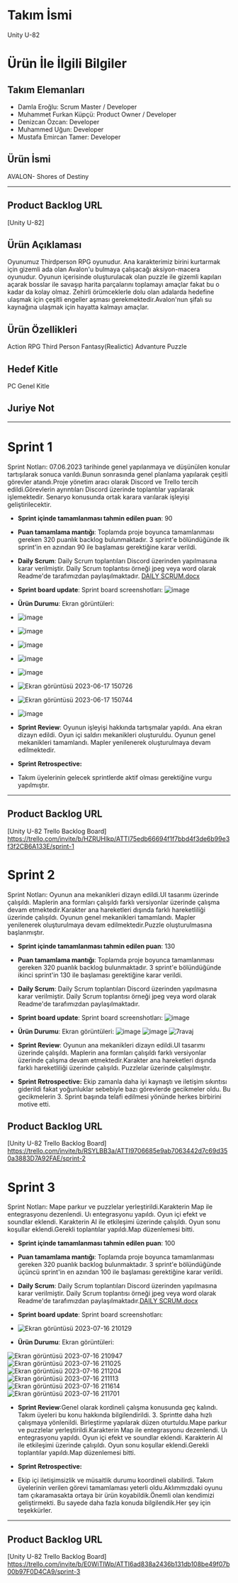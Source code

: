 # **Takım İsmi**

Unity U-82

# Ürün İle İlgili Bilgiler

## Takım Elemanları
- Damla Eroğlu: Scrum Master / Developer
- Muhammet Furkan Küpçü: Product Owner / Developer
- Denizcan Özcan: Developer
- Muhammed Uğun: Developer
- Mustafa Emircan Tamer: Developer

## Ürün İsmi
AVALON- Shores of Destiny
-- --

## Product Backlog URL

[Unity U-82]

## Ürün Açıklaması
Oyunumuz Thirdperson RPG oyunudur. Ana karakterimiz birini kurtarmak için gizemli ada olan Avalon'u bulmaya çalışacağı aksiyon-macera oyunudur. Oyunun içerisinde oluşturulacak olan puzzle ile gizemli kapıları açarak bosslar ile savaşıp harita parçalarını toplamayı amaçlar fakat bu o kadar da kolay olmaz. Zehirli örümceklerle dolu olan adalarda hedefine ulaşmak için çeşitli engeller aşması gerekmektedir.Avalon'nun şifalı su kaynağına ulaşmak için hayatta kalmayı amaçlar.




## Ürün Özellikleri
Action RPG
Third Person
Fantasy(Realictic)
Advanture
Puzzle


## Hedef Kitle
PC Genel Kitle
## Juriye Not

---

# Sprint 1
  Sprint Notları: 07.06.2023 tarihinde genel yapılanmaya ve düşünülen konular tartışılarak sonuca varıldı.Bunun sonrasında genel planlama yapılarak çeşitli görevler atandı.Proje yönetim aracı olarak Discord ve Trello tercih edildi.Görevlerin ayrıntıları Discord üzerinde toplantılar yapılarak işlemektedir. Senaryo konusunda ortak karara varılarak işleyişi geliştirilecektir.
- **Sprint içinde tamamlanması tahmin edilen puan**: 90


- **Puan tamamlama mantığı**: Toplamda proje boyunca tamamlanması gereken 320 puanlık backlog bulunmaktadır. 3 sprint'e bölündüğünde ilk sprint'in en azından 90 ile başlaması gerektiğine karar verildi.


- **Daily Scrum**: Daily Scrum toplantıları Discord üzerinden yapılmasına karar verilmiştir. Daily Scrum toplantısı örneği jpeg veya word olarak Readme'de tarafımızdan paylaşılmaktadır. [DAILY SCRUM.docx](https://github.com/BootcampU-82/OUA_BootcampU82/files/11778779/DAILY.SCRUM.docx)


- **Sprint board update**: Sprint board screenshotları: 
![image](https://github.com/BootcampU-82/OUA_BootcampU82/assets/97284806/77196144-b04c-4a8a-91e2-791924427ee9)






- **Ürün Durumu**: Ekran görüntüleri:
- ![image](https://github.com/BootcampU-82/OUA_BootcampU82/assets/97284806/f6152390-74cb-47d5-8726-30c5caadea4e)
- ![image](https://github.com/BootcampU-82/OUA_BootcampU82/assets/97284806/ab53ca13-a592-4bf3-8338-f58b2d725b10)
- ![image](https://github.com/BootcampU-82/OUA_BootcampU82/assets/97284806/b4599252-05dd-4739-8165-42419379dbd3)
- ![image](https://github.com/BootcampU-82/OUA_BootcampU82/assets/97284806/b9e895c6-6b8d-4edb-805b-7005e65f8127)
- ![image](https://github.com/BootcampU-82/OUA_BootcampU82/assets/97284806/b725b6b3-648a-4b88-ace4-d0221e9faab6)
- ![Ekran görüntüsü 2023-06-17 150726](https://github.com/BootcampU-82/OUA_BootcampU82/assets/97284806/69d2be87-6ff2-43ef-9ec8-4991abf3fe48)
- ![Ekran görüntüsü 2023-06-17 150744](https://github.com/BootcampU-82/OUA_BootcampU82/assets/97284806/c5a97c4d-221b-4867-a407-2e6a36021b26)
- ![image](https://github.com/BootcampU-82/OUA_BootcampU82/assets/97284806/0589b928-5f18-42d1-97cc-5c82693187c9)









- **Sprint Review**: Oyunun işleyişi hakkında tartışmalar yapıldı. Ana ekran dizayn edildi. Oyun içi saldırı mekanikleri oluşturuldu. Oyunun genel mekanikleri tamamlandı. Mapler yenilenerek oluşturulmaya devam edilmektedir.


- **Sprint Retrospective:**
- Takım üyelerinin gelecek sprintlerde aktif olması gerektiğine vurgu yapılmıştır.

---

## Product Backlog URL

[Unity U-82 Trello Backlog Board] https://trello.com/invite/b/HZRUHlkp/ATTI75edb66694f1f7bbd4f3de6b99e3f3f2CB6A133E/sprint-1


# Sprint 2
  Sprint Notları: Oyunun ana mekanikleri dizayn edildi.UI tasarımı üzerinde çalışıldı. Maplerin ana formları çalışıldı farklı versiyonlar üzerinde çalışma devam etmektedir.Karakter ana hareketleri dışında farklı hareketliliği üzerinde çalışıldı. Oyunun genel mekanikleri tamamlandı. Mapler yenilenerek oluşturulmaya devam edilmektedir.Puzzle oluşturulmasına başlanmıştır.


- **Sprint içinde tamamlanması tahmin edilen puan**: 130


- **Puan tamamlama mantığı**: Toplamda proje boyunca tamamlanması gereken 320 puanlık backlog bulunmaktadır. 3 sprint'e bölündüğünde ikinci sprint'in 130 ile başlaması gerektiğine karar verildi.


- **Daily Scrum**: Daily Scrum toplantıları Discord üzerinden yapılmasına karar verilmiştir. Daily Scrum toplantısı örneği jpeg veya word olarak Readme'de tarafımızdan paylaşılmaktadır.


- **Sprint board update**: Sprint board screenshotları: 
![image](https://github.com/BootcampU-82/OUA_BootcampU82/assets/97284806/f3df4b9a-5759-4398-9197-8f7dbe65d221)



- **Ürün Durumu**: Ekran görüntüleri:
![image](https://github.com/BootcampU-82/OUA_BootcampU82/assets/97284806/84dc800b-7b31-4870-8d24-e47baae2c2a4)
![image](https://github.com/BootcampU-82/OUA_BootcampU82/assets/97284806/26ea13ca-8b1c-460b-beb0-b06903220752)
![7ravaj](https://github.com/BootcampU-82/OUA_BootcampU82/assets/97284806/533b480a-7e9f-4711-a82c-95c9334a5256)













- **Sprint Review**: Oyunun ana mekanikleri dizayn edildi.UI tasarımı üzerinde çalışıldı. Maplerin ana formları çalışıldı farklı versiyonlar üzerinde çalışma devam etmektedir.Karakter ana hareketleri dışında farklı hareketliliği üzerinde çalışıldı. Puzzlelar üzerinde çalışılmıştır.


- **Sprint Retrospective:**
Ekip zamanla daha iyi kaynaştı ve iletişim sıkıntısı giderildi fakat  yoğunluklar sebebiyle bazı görevlerde gecikmeler oldu. Bu gecikmelerin 3. Sprint başında telafi edilmesi yönünde herkes birbirini motive etti.

## Product Backlog URL

[Unity U-82 Trello Backlog Board] https://trello.com/invite/b/RSYLBB3a/ATTI9706685e9ab7063442d7c69d350a3883D7A92FAE/sprint-2

# Sprint 3
  Sprint Notları: Mape parkur ve puzzlelar yerleştirildi.Karakterin Map ile entegrasyonu dezenlendi. Uı entegrasyonu yapıldı. Oyun içi efekt ve soundlar eklendi. Karakterin AI ile etkileşimi üzerinde çalışıldı. Oyun sonu koşullar eklendi.Gerekli toplantılar yapıldı.Map düzenlemesi bitti.
- **Sprint içinde tamamlanması tahmin edilen puan**: 100


- **Puan tamamlama mantığı**: Toplamda proje boyunca tamamlanması gereken 320 puanlık backlog bulunmaktadır. 3 sprint'e bölündüğünde üçüncü sprint'in en azından 100 ile başlaması gerektiğine karar verildi.


- **Daily Scrum**: Daily Scrum toplantıları Discord üzerinden yapılmasına karar verilmiştir. Daily Scrum toplantısı örneği jpeg veya word olarak Readme'de tarafımızdan paylaşılmaktadır.[DAILY SCRUM.docx](https://github.com/BootcampU-82/OUA_BootcampU82/files/12064855/DAILY.SCRUM.docx)



- **Sprint board update**: Sprint board screenshotları:
- ![Ekran görüntüsü 2023-07-16 210129](https://github.com/BootcampU-82/OUA_BootcampU82/assets/97284806/d808fe44-7014-4755-ae6f-46850a2f7c2d)








- **Ürün Durumu**: Ekran görüntüleri:


![Ekran görüntüsü 2023-07-16 210947](https://github.com/BootcampU-82/OUA_BootcampU82/assets/97284806/65109504-4b19-4fd0-8f5b-5c957e32f592)
![Ekran görüntüsü 2023-07-16 211025](https://github.com/BootcampU-82/OUA_BootcampU82/assets/97284806/3c142159-2eae-47d3-84dc-cf040a831476)
![Ekran görüntüsü 2023-07-16 211204](https://github.com/BootcampU-82/OUA_BootcampU82/assets/97284806/2929ce87-5084-4709-a665-e265cbad1ca5)
![Ekran görüntüsü 2023-07-16 211113](https://github.com/BootcampU-82/OUA_BootcampU82/assets/97284806/7115be3f-900d-4af0-ac6f-44a75711a6f8)
![Ekran görüntüsü 2023-07-16 211614](https://github.com/BootcampU-82/OUA_BootcampU82/assets/97284806/14f702fa-477a-4cff-a3ea-2f22e542557b)
![Ekran görüntüsü 2023-07-16 211701](https://github.com/BootcampU-82/OUA_BootcampU82/assets/97284806/db1b212d-d139-47df-accb-6d85970e52b8)









- **Sprint Review**:Genel olarak kordineli çalışma konusunda geç kalındı. Takım üyeleri bu konu hakkında bilgilendirildi. 3. Sprintte daha hızlı çalışmaya yönlenildi. Birleştirme yapılarak düzen oturtuldu.Mape parkur ve puzzlelar yerleştirildi.Karakterin Map ile entegrasyonu dezenlendi. Uı entegrasyonu yapıldı. Oyun içi efekt ve soundlar eklendi. Karakterin AI ile etkileşimi üzerinde çalışıldı. Oyun sonu koşullar eklendi.Gerekli toplantılar yapıldı.Map düzenlemesi bitti.

- **Sprint Retrospective:**
- Ekip içi iletişimsizlik ve müsaitlik durumu koordineli olabilirdi. Takım üyelerinin verilen görevi tamamlaması yeterli oldu.Aklımmızdaki oyunu tam çıkaramasakta ortaya bir ürün koyabildik.Önemli olan kendimizi geliştirmekti. Bu sayede daha fazla konuda bilgilendik.Her şey için teşekkürler.


---

## Product Backlog URL

[Unity U-82 Trello Backlog Board] https://trello.com/invite/b/E0WiTlWp/ATTI6ad838a2436b131db108be49f07b00b97F0D4CA9/sprint-3



